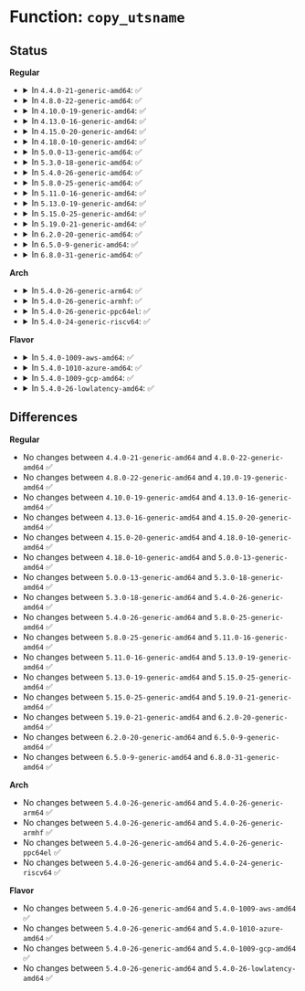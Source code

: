 # Function: <code>copy_utsname</code>

## Status
<b>Regular</b>
<ul>
<li>
<details>
<summary>In <code>4.4.0-21-generic-amd64</code>: ✅</summary>

```c
struct uts_namespace * copy_utsname(long unsigned int flags, struct user_namespace * user_ns, struct uts_namespace * old_ns)
```

```json
{
  "name": "copy_utsname",
  "collision_type": "Unique Global",
  "inline_type": "No",
  "funcs": [
    {
      "addr": 18446744071580015792,
      "name": "copy_utsname",
      "external": true,
      "loc": "kernel/utsname.c:66",
      "file": "kernel/utsname.c",
      "inline": "seen, unknown",
      "caller_inline": [],
      "caller_func": [
        "kernel/nsproxy.c:create_new_namespaces"
      ]
    }
  ],
  "symbols": [
    {
      "addr": 18446744071580015792,
      "name": "copy_utsname",
      "section": ".text",
      "bind": "STB_GLOBAL",
      "size": 380
    }
  ]
}
```
</details>
</li>
<li>
<details>
<summary>In <code>4.8.0-22-generic-amd64</code>: ✅</summary>

```c
struct uts_namespace * copy_utsname(long unsigned int flags, struct user_namespace * user_ns, struct uts_namespace * old_ns)
```

```json
{
  "name": "copy_utsname",
  "collision_type": "Unique Global",
  "inline_type": "No",
  "funcs": [
    {
      "addr": 18446744071580048256,
      "name": "copy_utsname",
      "external": true,
      "loc": "kernel/utsname.c:66",
      "file": "kernel/utsname.c",
      "inline": "seen, unknown",
      "caller_inline": [],
      "caller_func": [
        "kernel/nsproxy.c:create_new_namespaces"
      ]
    }
  ],
  "symbols": [
    {
      "addr": 18446744071580048256,
      "name": "copy_utsname",
      "section": ".text",
      "bind": "STB_GLOBAL",
      "size": 378
    }
  ]
}
```
</details>
</li>
<li>
<details>
<summary>In <code>4.10.0-19-generic-amd64</code>: ✅</summary>

```c
struct uts_namespace * copy_utsname(long unsigned int flags, struct user_namespace * user_ns, struct uts_namespace * old_ns)
```

```json
{
  "name": "copy_utsname",
  "collision_type": "Unique Global",
  "inline_type": "No",
  "funcs": [
    {
      "addr": 18446744071580087696,
      "name": "copy_utsname",
      "external": true,
      "loc": "kernel/utsname.c:89",
      "file": "kernel/utsname.c",
      "inline": "seen, unknown",
      "caller_inline": [],
      "caller_func": [
        "kernel/nsproxy.c:create_new_namespaces"
      ]
    }
  ],
  "symbols": [
    {
      "addr": 18446744071580087696,
      "name": "copy_utsname",
      "section": ".text",
      "bind": "STB_GLOBAL",
      "size": 444
    }
  ]
}
```
</details>
</li>
<li>
<details>
<summary>In <code>4.13.0-16-generic-amd64</code>: ✅</summary>

```c
struct uts_namespace * copy_utsname(long unsigned int flags, struct user_namespace * user_ns, struct uts_namespace * old_ns)
```

```json
{
  "name": "copy_utsname",
  "collision_type": "Unique Global",
  "inline_type": "No",
  "funcs": [
    {
      "addr": 18446744071580093216,
      "name": "copy_utsname",
      "external": true,
      "loc": "kernel/utsname.c:91",
      "file": "kernel/utsname.c",
      "inline": "seen, unknown",
      "caller_inline": [],
      "caller_func": [
        "kernel/nsproxy.c:create_new_namespaces"
      ]
    }
  ],
  "symbols": [
    {
      "addr": 18446744071580093216,
      "name": "copy_utsname",
      "section": ".text",
      "bind": "STB_GLOBAL",
      "size": 396
    }
  ]
}
```
</details>
</li>
<li>
<details>
<summary>In <code>4.15.0-20-generic-amd64</code>: ✅</summary>

```c
struct uts_namespace * copy_utsname(long unsigned int flags, struct user_namespace * user_ns, struct uts_namespace * old_ns)
```

```json
{
  "name": "copy_utsname",
  "collision_type": "Unique Global",
  "inline_type": "No",
  "funcs": [
    {
      "addr": 18446744071580146288,
      "name": "copy_utsname",
      "external": true,
      "loc": "kernel/utsname.c:91",
      "file": "kernel/utsname.c",
      "inline": "seen, unknown",
      "caller_inline": [],
      "caller_func": [
        "kernel/nsproxy.c:create_new_namespaces"
      ]
    }
  ],
  "symbols": [
    {
      "addr": 18446744071580146288,
      "name": "copy_utsname",
      "section": ".text",
      "bind": "STB_GLOBAL",
      "size": 393
    }
  ]
}
```
</details>
</li>
<li>
<details>
<summary>In <code>4.18.0-10-generic-amd64</code>: ✅</summary>

```c
struct uts_namespace * copy_utsname(long unsigned int flags, struct user_namespace * user_ns, struct uts_namespace * old_ns)
```

```json
{
  "name": "copy_utsname",
  "collision_type": "Unique Global",
  "inline_type": "No",
  "funcs": [
    {
      "addr": 18446744071580206096,
      "name": "copy_utsname",
      "external": true,
      "loc": "kernel/utsname.c:93",
      "file": "kernel/utsname.c",
      "inline": "seen, unknown",
      "caller_inline": [],
      "caller_func": [
        "kernel/nsproxy.c:create_new_namespaces"
      ]
    }
  ],
  "symbols": [
    {
      "addr": 18446744071580206096,
      "name": "copy_utsname",
      "section": ".text",
      "bind": "STB_GLOBAL",
      "size": 391
    }
  ]
}
```
</details>
</li>
<li>
<details>
<summary>In <code>5.0.0-13-generic-amd64</code>: ✅</summary>

```c
struct uts_namespace * copy_utsname(long unsigned int flags, struct user_namespace * user_ns, struct uts_namespace * old_ns)
```

```json
{
  "name": "copy_utsname",
  "collision_type": "Unique Global",
  "inline_type": "No",
  "funcs": [
    {
      "addr": 18446744071580258352,
      "name": "copy_utsname",
      "external": true,
      "loc": "kernel/utsname.c:93",
      "file": "kernel/utsname.c",
      "inline": "seen, unknown",
      "caller_inline": [],
      "caller_func": [
        "kernel/nsproxy.c:create_new_namespaces"
      ]
    }
  ],
  "symbols": [
    {
      "addr": 18446744071580258352,
      "name": "copy_utsname",
      "section": ".text",
      "bind": "STB_GLOBAL",
      "size": 391
    }
  ]
}
```
</details>
</li>
<li>
<details>
<summary>In <code>5.3.0-18-generic-amd64</code>: ✅</summary>

```c
struct uts_namespace * copy_utsname(long unsigned int flags, struct user_namespace * user_ns, struct uts_namespace * old_ns)
```

```json
{
  "name": "copy_utsname",
  "collision_type": "Unique Global",
  "inline_type": "No",
  "funcs": [
    {
      "addr": 18446744071580309344,
      "name": "copy_utsname",
      "external": true,
      "loc": "kernel/utsname.c:89",
      "file": "kernel/utsname.c",
      "inline": "seen, unknown",
      "caller_inline": [],
      "caller_func": [
        "kernel/nsproxy.c:create_new_namespaces"
      ]
    }
  ],
  "symbols": [
    {
      "addr": 18446744071580309344,
      "name": "copy_utsname",
      "section": ".text",
      "bind": "STB_GLOBAL",
      "size": 410
    }
  ]
}
```
</details>
</li>
<li>
<details>
<summary>In <code>5.4.0-26-generic-amd64</code>: ✅</summary>

```c
struct uts_namespace * copy_utsname(long unsigned int flags, struct user_namespace * user_ns, struct uts_namespace * old_ns)
```

```json
{
  "name": "copy_utsname",
  "collision_type": "Unique Global",
  "inline_type": "No",
  "funcs": [
    {
      "addr": 18446744071580358176,
      "name": "copy_utsname",
      "external": true,
      "loc": "kernel/utsname.c:89",
      "file": "kernel/utsname.c",
      "inline": "seen, unknown",
      "caller_inline": [],
      "caller_func": [
        "kernel/nsproxy.c:create_new_namespaces"
      ]
    }
  ],
  "symbols": [
    {
      "addr": 18446744071580358176,
      "name": "copy_utsname",
      "section": ".text",
      "bind": "STB_GLOBAL",
      "size": 410
    }
  ]
}
```
</details>
</li>
<li>
<details>
<summary>In <code>5.8.0-25-generic-amd64</code>: ✅</summary>

```c
struct uts_namespace * copy_utsname(long unsigned int flags, struct user_namespace * user_ns, struct uts_namespace * old_ns)
```

```json
{
  "name": "copy_utsname",
  "collision_type": "Unique Global",
  "inline_type": "No",
  "funcs": [
    {
      "addr": 18446744071580431552,
      "name": "copy_utsname",
      "external": true,
      "loc": "kernel/utsname.c:89",
      "file": "kernel/utsname.c",
      "inline": "seen, unknown",
      "caller_inline": [],
      "caller_func": [
        "kernel/nsproxy.c:create_new_namespaces"
      ]
    }
  ],
  "symbols": [
    {
      "addr": 18446744071580431552,
      "name": "copy_utsname",
      "section": ".text",
      "bind": "STB_GLOBAL",
      "size": 177
    }
  ]
}
```
</details>
</li>
<li>
<details>
<summary>In <code>5.11.0-16-generic-amd64</code>: ✅</summary>

```c
struct uts_namespace * copy_utsname(long unsigned int flags, struct user_namespace * user_ns, struct uts_namespace * old_ns)
```

```json
{
  "name": "copy_utsname",
  "collision_type": "Unique Global",
  "inline_type": "No",
  "funcs": [
    {
      "addr": 18446744071580419056,
      "name": "copy_utsname",
      "external": true,
      "loc": "kernel/utsname.c:89",
      "file": "kernel/utsname.c",
      "inline": "seen, unknown",
      "caller_inline": [],
      "caller_func": [
        "kernel/nsproxy.c:create_new_namespaces"
      ]
    }
  ],
  "symbols": [
    {
      "addr": 18446744071580419056,
      "name": "copy_utsname",
      "section": ".text",
      "bind": "STB_GLOBAL",
      "size": 191
    }
  ]
}
```
</details>
</li>
<li>
<details>
<summary>In <code>5.13.0-19-generic-amd64</code>: ✅</summary>

```c
struct uts_namespace * copy_utsname(long unsigned int flags, struct user_namespace * user_ns, struct uts_namespace * old_ns)
```

```json
{
  "name": "copy_utsname",
  "collision_type": "Unique Global",
  "inline_type": "No",
  "funcs": [
    {
      "addr": 18446744071580422912,
      "name": "copy_utsname",
      "external": true,
      "loc": "kernel/utsname.c:89",
      "file": "kernel/utsname.c",
      "inline": "seen, unknown",
      "caller_inline": [],
      "caller_func": [
        "kernel/nsproxy.c:create_new_namespaces"
      ]
    }
  ],
  "symbols": [
    {
      "addr": 18446744071580422912,
      "name": "copy_utsname",
      "section": ".text",
      "bind": "STB_GLOBAL",
      "size": 527
    }
  ]
}
```
</details>
</li>
<li>
<details>
<summary>In <code>5.15.0-25-generic-amd64</code>: ✅</summary>

```c
struct uts_namespace * copy_utsname(long unsigned int flags, struct user_namespace * user_ns, struct uts_namespace * old_ns)
```

```json
{
  "name": "copy_utsname",
  "collision_type": "Unique Global",
  "inline_type": "No",
  "funcs": [
    {
      "addr": 18446744071580586608,
      "name": "copy_utsname",
      "external": true,
      "loc": "kernel/utsname.c:89",
      "file": "kernel/utsname.c",
      "inline": "seen, unknown",
      "caller_inline": [],
      "caller_func": [
        "kernel/nsproxy.c:create_new_namespaces"
      ]
    }
  ],
  "symbols": [
    {
      "addr": 18446744071580586608,
      "name": "copy_utsname",
      "section": ".text",
      "bind": "STB_GLOBAL",
      "size": 527
    }
  ]
}
```
</details>
</li>
<li>
<details>
<summary>In <code>5.19.0-21-generic-amd64</code>: ✅</summary>

```c
struct uts_namespace * copy_utsname(long unsigned int flags, struct user_namespace * user_ns, struct uts_namespace * old_ns)
```

```json
{
  "name": "copy_utsname",
  "collision_type": "Unique Global",
  "inline_type": "No",
  "funcs": [
    {
      "addr": 18446744071580788416,
      "name": "copy_utsname",
      "external": true,
      "loc": "kernel/utsname.c:89",
      "file": "kernel/utsname.c",
      "inline": "seen, unknown",
      "caller_inline": [],
      "caller_func": [
        "kernel/nsproxy.c:create_new_namespaces"
      ]
    }
  ],
  "symbols": [
    {
      "addr": 18446744071580788416,
      "name": "copy_utsname",
      "section": ".text",
      "bind": "STB_GLOBAL",
      "size": 214
    }
  ]
}
```
</details>
</li>
<li>
<details>
<summary>In <code>6.2.0-20-generic-amd64</code>: ✅</summary>

```c
struct uts_namespace * copy_utsname(long unsigned int flags, struct user_namespace * user_ns, struct uts_namespace * old_ns)
```

```json
{
  "name": "copy_utsname",
  "collision_type": "Unique Global",
  "inline_type": "No",
  "funcs": [
    {
      "addr": 18446744071581072560,
      "name": "copy_utsname",
      "external": true,
      "loc": "kernel/utsname.c:89",
      "file": "kernel/utsname.c",
      "inline": "seen, unknown",
      "caller_inline": [],
      "caller_func": [
        "kernel/nsproxy.c:create_new_namespaces"
      ]
    }
  ],
  "symbols": [
    {
      "addr": 18446744071581072560,
      "name": "copy_utsname",
      "section": ".text",
      "bind": "STB_GLOBAL",
      "size": 214
    }
  ]
}
```
</details>
</li>
<li>
<details>
<summary>In <code>6.5.0-9-generic-amd64</code>: ✅</summary>

```c
struct uts_namespace * copy_utsname(long unsigned int flags, struct user_namespace * user_ns, struct uts_namespace * old_ns)
```

```json
{
  "name": "copy_utsname",
  "collision_type": "Unique Global",
  "inline_type": "No",
  "funcs": [
    {
      "addr": 18446744071581163168,
      "name": "copy_utsname",
      "external": true,
      "loc": "kernel/utsname.c:89",
      "file": "kernel/utsname.c",
      "inline": "seen, unknown",
      "caller_inline": [],
      "caller_func": [
        "kernel/nsproxy.c:create_new_namespaces"
      ]
    }
  ],
  "symbols": [
    {
      "addr": 18446744071581163168,
      "name": "copy_utsname",
      "section": ".text",
      "bind": "STB_GLOBAL",
      "size": 214
    }
  ]
}
```
</details>
</li>
<li>
<details>
<summary>In <code>6.8.0-31-generic-amd64</code>: ✅</summary>

```c
struct uts_namespace * copy_utsname(long unsigned int flags, struct user_namespace * user_ns, struct uts_namespace * old_ns)
```

```json
{
  "name": "copy_utsname",
  "collision_type": "Unique Global",
  "inline_type": "No",
  "funcs": [
    {
      "addr": 18446744071581268768,
      "name": "copy_utsname",
      "external": true,
      "loc": "kernel/utsname.c:89",
      "file": "kernel/utsname.c",
      "inline": "seen, unknown",
      "caller_inline": [],
      "caller_func": [
        "kernel/nsproxy.c:create_new_namespaces"
      ]
    }
  ],
  "symbols": [
    {
      "addr": 18446744071581268768,
      "name": "copy_utsname",
      "section": ".text",
      "bind": "STB_GLOBAL",
      "size": 214
    }
  ]
}
```
</details>
</li>
</ul>
<b>Arch</b>
<ul>
<li>
<details>
<summary>In <code>5.4.0-26-generic-arm64</code>: ✅</summary>

```c
struct uts_namespace * copy_utsname(long unsigned int flags, struct user_namespace * user_ns, struct uts_namespace * old_ns)
```

```json
{
  "name": "copy_utsname",
  "collision_type": "Unique Global",
  "inline_type": "No",
  "funcs": [
    {
      "addr": 18446603336491618888,
      "name": "copy_utsname",
      "external": true,
      "loc": "kernel/utsname.c:89",
      "file": "kernel/utsname.c",
      "inline": "seen, unknown",
      "caller_inline": [],
      "caller_func": [
        "kernel/nsproxy.c:create_new_namespaces"
      ]
    }
  ],
  "symbols": [
    {
      "addr": 18446603336491618888,
      "name": "copy_utsname",
      "section": ".text",
      "bind": "STB_GLOBAL",
      "size": 384
    }
  ]
}
```
</details>
</li>
<li>
<details>
<summary>In <code>5.4.0-26-generic-armhf</code>: ✅</summary>

```c
struct uts_namespace * copy_utsname(long unsigned int flags, struct user_namespace * user_ns, struct uts_namespace * old_ns)
```

```json
{
  "name": "copy_utsname",
  "collision_type": "Unique Global",
  "inline_type": "No",
  "funcs": [
    {
      "addr": 3225574128,
      "name": "copy_utsname",
      "external": true,
      "loc": "kernel/utsname.c:89",
      "file": "kernel/utsname.c",
      "inline": "seen, unknown",
      "caller_inline": [],
      "caller_func": [
        "kernel/nsproxy.c:create_new_namespaces"
      ]
    }
  ],
  "symbols": [
    {
      "addr": 3225574128,
      "name": "copy_utsname",
      "section": ".text",
      "bind": "STB_GLOBAL",
      "size": 344
    }
  ]
}
```
</details>
</li>
<li>
<details>
<summary>In <code>5.4.0-26-generic-ppc64el</code>: ✅</summary>

```c
struct uts_namespace * copy_utsname(long unsigned int flags, struct user_namespace * user_ns, struct uts_namespace * old_ns)
```

```json
{
  "name": "copy_utsname",
  "collision_type": "Unique Global",
  "inline_type": "No",
  "funcs": [
    {
      "addr": 13835058055284610592,
      "name": "copy_utsname",
      "external": true,
      "loc": "kernel/utsname.c:89",
      "file": "kernel/utsname.c",
      "inline": "seen, unknown",
      "caller_inline": [],
      "caller_func": [
        "kernel/nsproxy.c:create_new_namespaces"
      ]
    }
  ],
  "symbols": [
    {
      "addr": 13835058055284610592,
      "name": "copy_utsname",
      "section": ".text",
      "bind": "STB_GLOBAL",
      "size": 472
    }
  ]
}
```
</details>
</li>
<li>
<details>
<summary>In <code>5.4.0-24-generic-riscv64</code>: ✅</summary>

```c
struct uts_namespace * copy_utsname(long unsigned int flags, struct user_namespace * user_ns, struct uts_namespace * old_ns)
```

```json
{
  "name": "copy_utsname",
  "collision_type": "Unique Global",
  "inline_type": "No",
  "funcs": [
    {
      "addr": 18446743936272019244,
      "name": "copy_utsname",
      "external": true,
      "loc": "kernel/utsname.c:89",
      "file": "kernel/utsname.c",
      "inline": "seen, unknown",
      "caller_inline": [],
      "caller_func": [
        "kernel/nsproxy.c:create_new_namespaces"
      ]
    }
  ],
  "symbols": [
    {
      "addr": 18446743936272019244,
      "name": "copy_utsname",
      "section": ".text",
      "bind": "STB_GLOBAL",
      "size": 306
    }
  ]
}
```
</details>
</li>
</ul>
<b>Flavor</b>
<ul>
<li>
<details>
<summary>In <code>5.4.0-1009-aws-amd64</code>: ✅</summary>

```c
struct uts_namespace * copy_utsname(long unsigned int flags, struct user_namespace * user_ns, struct uts_namespace * old_ns)
```

```json
{
  "name": "copy_utsname",
  "collision_type": "Unique Global",
  "inline_type": "No",
  "funcs": [
    {
      "addr": 18446744071580326976,
      "name": "copy_utsname",
      "external": true,
      "loc": "kernel/utsname.c:89",
      "file": "kernel/utsname.c",
      "inline": "seen, unknown",
      "caller_inline": [],
      "caller_func": [
        "kernel/nsproxy.c:create_new_namespaces"
      ]
    }
  ],
  "symbols": [
    {
      "addr": 18446744071580326976,
      "name": "copy_utsname",
      "section": ".text",
      "bind": "STB_GLOBAL",
      "size": 410
    }
  ]
}
```
</details>
</li>
<li>
<details>
<summary>In <code>5.4.0-1010-azure-amd64</code>: ✅</summary>

```c
struct uts_namespace * copy_utsname(long unsigned int flags, struct user_namespace * user_ns, struct uts_namespace * old_ns)
```

```json
{
  "name": "copy_utsname",
  "collision_type": "Unique Global",
  "inline_type": "No",
  "funcs": [
    {
      "addr": 18446744071580274240,
      "name": "copy_utsname",
      "external": true,
      "loc": "kernel/utsname.c:89",
      "file": "kernel/utsname.c",
      "inline": "seen, unknown",
      "caller_inline": [],
      "caller_func": [
        "kernel/nsproxy.c:create_new_namespaces"
      ]
    }
  ],
  "symbols": [
    {
      "addr": 18446744071580274240,
      "name": "copy_utsname",
      "section": ".text",
      "bind": "STB_GLOBAL",
      "size": 410
    }
  ]
}
```
</details>
</li>
<li>
<details>
<summary>In <code>5.4.0-1009-gcp-amd64</code>: ✅</summary>

```c
struct uts_namespace * copy_utsname(long unsigned int flags, struct user_namespace * user_ns, struct uts_namespace * old_ns)
```

```json
{
  "name": "copy_utsname",
  "collision_type": "Unique Global",
  "inline_type": "No",
  "funcs": [
    {
      "addr": 18446744071580318224,
      "name": "copy_utsname",
      "external": true,
      "loc": "kernel/utsname.c:89",
      "file": "kernel/utsname.c",
      "inline": "seen, unknown",
      "caller_inline": [],
      "caller_func": [
        "kernel/nsproxy.c:create_new_namespaces"
      ]
    }
  ],
  "symbols": [
    {
      "addr": 18446744071580318224,
      "name": "copy_utsname",
      "section": ".text",
      "bind": "STB_GLOBAL",
      "size": 410
    }
  ]
}
```
</details>
</li>
<li>
<details>
<summary>In <code>5.4.0-26-lowlatency-amd64</code>: ✅</summary>

```c
struct uts_namespace * copy_utsname(long unsigned int flags, struct user_namespace * user_ns, struct uts_namespace * old_ns)
```

```json
{
  "name": "copy_utsname",
  "collision_type": "Unique Global",
  "inline_type": "No",
  "funcs": [
    {
      "addr": 18446744071580373232,
      "name": "copy_utsname",
      "external": true,
      "loc": "kernel/utsname.c:89",
      "file": "kernel/utsname.c",
      "inline": "seen, unknown",
      "caller_inline": [],
      "caller_func": [
        "kernel/nsproxy.c:create_new_namespaces"
      ]
    }
  ],
  "symbols": [
    {
      "addr": 18446744071580373232,
      "name": "copy_utsname",
      "section": ".text",
      "bind": "STB_GLOBAL",
      "size": 410
    }
  ]
}
```
</details>
</li>
</ul>

## Differences
<b>Regular</b>
<ul>
<li>
No changes between <code>4.4.0-21-generic-amd64</code> and <code>4.8.0-22-generic-amd64</code> ✅
</li>
<li>
No changes between <code>4.8.0-22-generic-amd64</code> and <code>4.10.0-19-generic-amd64</code> ✅
</li>
<li>
No changes between <code>4.10.0-19-generic-amd64</code> and <code>4.13.0-16-generic-amd64</code> ✅
</li>
<li>
No changes between <code>4.13.0-16-generic-amd64</code> and <code>4.15.0-20-generic-amd64</code> ✅
</li>
<li>
No changes between <code>4.15.0-20-generic-amd64</code> and <code>4.18.0-10-generic-amd64</code> ✅
</li>
<li>
No changes between <code>4.18.0-10-generic-amd64</code> and <code>5.0.0-13-generic-amd64</code> ✅
</li>
<li>
No changes between <code>5.0.0-13-generic-amd64</code> and <code>5.3.0-18-generic-amd64</code> ✅
</li>
<li>
No changes between <code>5.3.0-18-generic-amd64</code> and <code>5.4.0-26-generic-amd64</code> ✅
</li>
<li>
No changes between <code>5.4.0-26-generic-amd64</code> and <code>5.8.0-25-generic-amd64</code> ✅
</li>
<li>
No changes between <code>5.8.0-25-generic-amd64</code> and <code>5.11.0-16-generic-amd64</code> ✅
</li>
<li>
No changes between <code>5.11.0-16-generic-amd64</code> and <code>5.13.0-19-generic-amd64</code> ✅
</li>
<li>
No changes between <code>5.13.0-19-generic-amd64</code> and <code>5.15.0-25-generic-amd64</code> ✅
</li>
<li>
No changes between <code>5.15.0-25-generic-amd64</code> and <code>5.19.0-21-generic-amd64</code> ✅
</li>
<li>
No changes between <code>5.19.0-21-generic-amd64</code> and <code>6.2.0-20-generic-amd64</code> ✅
</li>
<li>
No changes between <code>6.2.0-20-generic-amd64</code> and <code>6.5.0-9-generic-amd64</code> ✅
</li>
<li>
No changes between <code>6.5.0-9-generic-amd64</code> and <code>6.8.0-31-generic-amd64</code> ✅
</li>
</ul>
<b>Arch</b>
<ul>
<li>
No changes between <code>5.4.0-26-generic-amd64</code> and <code>5.4.0-26-generic-arm64</code> ✅
</li>
<li>
No changes between <code>5.4.0-26-generic-amd64</code> and <code>5.4.0-26-generic-armhf</code> ✅
</li>
<li>
No changes between <code>5.4.0-26-generic-amd64</code> and <code>5.4.0-26-generic-ppc64el</code> ✅
</li>
<li>
No changes between <code>5.4.0-26-generic-amd64</code> and <code>5.4.0-24-generic-riscv64</code> ✅
</li>
</ul>
<b>Flavor</b>
<ul>
<li>
No changes between <code>5.4.0-26-generic-amd64</code> and <code>5.4.0-1009-aws-amd64</code> ✅
</li>
<li>
No changes between <code>5.4.0-26-generic-amd64</code> and <code>5.4.0-1010-azure-amd64</code> ✅
</li>
<li>
No changes between <code>5.4.0-26-generic-amd64</code> and <code>5.4.0-1009-gcp-amd64</code> ✅
</li>
<li>
No changes between <code>5.4.0-26-generic-amd64</code> and <code>5.4.0-26-lowlatency-amd64</code> ✅
</li>
</ul>
